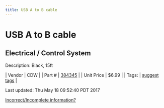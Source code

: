 ```yaml
---
title: USB A to B cable
---
```


# USB A to B cable
## Electrical / Control System
Description: 	Black, 15ft 

| Vendor | CDW | 
| Part # | [384345](https://www.cdw.com/shop/products/StarTech.com-15-ft-USB-2.0-A-to-B-Cable-M-M/384345.aspx?pfm=srh) | 
| Unit Price | $6.99 | 
| Tags: | [suggest tags](https://docs.google.com/forms/d/e/1FAIpQLSeWyY8v3RgOty-MyWmh9U0iivNYN_molChYyS-0U-o-kOAv_g/viewform) | 

Last updated: Thu May 18 09:52:40 PDT 2017

 [Incorrect/Incomplete information?](https://docs.google.com/forms/d/e/1FAIpQLSeWyY8v3RgOty-MyWmh9U0iivNYN_molChYyS-0U-o-kOAv_g/viewform)